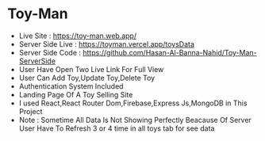 # Toy-Man
- Live Site : https://toy-man.web.app/
- Server Side Live : https://toyman.vercel.app/toysData
- Server Side Code : https://github.com/Hasan-Al-Banna-Nahid/Toy-Man-ServerSide
- User Have Open Two Live Link For Full View
- User Can Add Toy,Update Toy,Delete Toy
- Authentication System Included
- Landing Page Of A Toy Selling Site
- I used React,React Router Dom,Firebase,Express Js,MongoDB in This Project
- Note : Sometime All Data Is Not Showing Perfectly Beacause Of Server User Have To Refresh 3 or 4 time in all toys tab for see data
